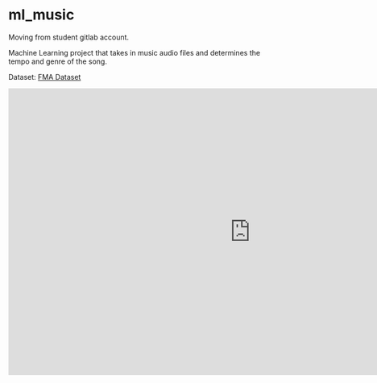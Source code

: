 # ml_music
Moving from student gitlab account.

Machine Learning project that takes in music audio files and determines the tempo and genre of the song.

Dataset: [FMA Dataset](https://arxiv.org/abs/1612.01840)

<div>
  <iframe src="https://docs.google.com/presentation/d/e/2PACX 1vR7WRbA4olRo7cZCUMUxNySGghPSxFVnm8xXYGgtjWI7jYoiu8hTcniQ87PcOwEajWNUKbq4L84sTPV/embed?start=false&loop=false&delayms=3000" 
    frameborder="0" 
    width="960" 
    height="569" 
    allowfullscreen="true" 
    mozallowfullscreen="true"
    webkitallowfullscreen="true">
</iframe>
</div>
